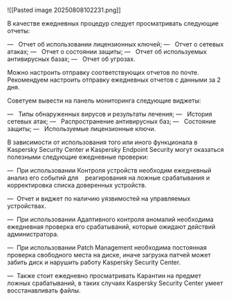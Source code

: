 
![[Pasted image 20250808102231.png]]

В качестве ежедневных процедур следует просматривать следующие отчеты:

—   Отчет об использовании лицензионных ключей;
—   Отчет о сетевых атаках;
—   Отчет о состоянии защиты;
—   Отчет об используемых антивирусных базах;
—   Отчет об угрозах.

Можно настроить отправку соответствующих отчетов по почте. Рекомендуем настроить отправку ежедневных отчетов с данными за 2 дня.

Советуем вывести на панель мониторинга следующие виджеты:

—   Типы обнаруженных вирусов и результаты лечения;
—   История сетевых атак;
—   Распространение антивирусных баз;
—   Состояние защиты;
—   Используемые лицензионные ключи.

В зависимости от использования того или иного функционала в Kaspersky Security Center и Kaspersky Endpoint Security могут оказаться полезными следующие ежедневные проверки:

—  При использовании Контроля устройств необходим ежедневный анализ его событий для    реагирования на ложные срабатывания и корректировка списка доверенных устройств.

—  Отчет и виджет по наличию уязвимостей на управляемых устройствах.

—  При использовании Адаптивного контроля аномалий необходима ежедневная проверка его срабатываний, которые ожидают действий администратора.

—  При использовании Patch Management необходима постоянная проверка свободного места на диске, иначе загрузка патчей может забить диск и нарушить работу Kaspersky Security Center.

—  Также стоит ежедневно просматривать Карантин на предмет ложных срабатываний, в таких случаях Kaspersky Security Center умеет восстанавливать файлы.

